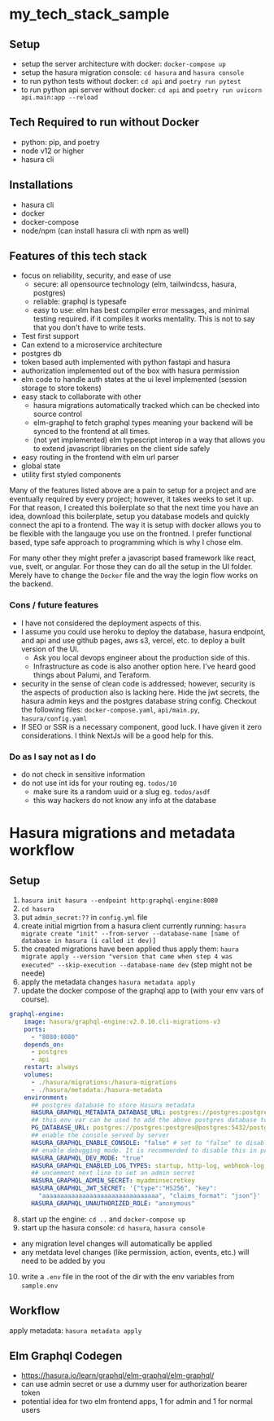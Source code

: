 # my_tech_stack_sample

## Setup 
- setup the server architecture with docker: `docker-compose up`
- setup the hasura migration console: `cd hasura` and `hasura console`
- to run python tests without docker: `cd api` and `poetry run pytest`
- to run python api server without docker: `cd api` and `poetry run uvicorn api.main:app --reload`

## Tech Required to run without Docker 
* python: pip, and poetry 
* node v12 or higher
* hasura cli

## Installations
* hasura cli
* docker
* docker-compose
* node/npm (can install hasura cli with npm as well)


## Features of this tech stack 
* focus on reliability, security, and ease of use
  * secure: all opensource technology (elm, tailwindcss, hasura, postgres) 
  * reliable: graphql is typesafe 
  * easy to use: elm has best compiler error messages, and minimal testing required. if it compiles it works mentality. This is not to say that you don't have to write tests.
* Test first support
* Can extend to a microservice architecture
* postgres db
* token based auth implemented with python fastapi and hasura 
* authorization implemented out of the box with hasura permission
* elm code to handle auth states at the ui level implemented (session storage to store tokens)
* easy stack to collaborate with other
  * hasura migrations automatically tracked which can be checked into source control
  * elm-graphql to fetch graphql types meaning your backend will be synced to the frontend at all times. 
  * (not yet implemented) elm typescript interop in a way that allows you to extend javascript libraries on the client side safely 
* easy routing in the frontend with elm url parser
* global state 
* utility first styled components 

Many of the features listed above are a pain to setup for a project and are eventually required by every project; however, it takes weeks to set it up. For that reason, I created this boilerplate so that the next time you have an idea, download this boilerplate, setup you database models and quickly connect the api to a frontend. The way it is setup with docker allows you to be flexible with the langauge you use on the frontned. I prefer functional based, type safe approach to programming which is why I chose elm. 

For many other they might prefer a javascript based framework like react, vue, svelt, or angular. For those they can do all the setup in the UI folder. Merely have to change the `Docker` file and the way the login flow works on the backend. 

### Cons / future features
* I have not considered the deployment aspects of this. 
* I assume you could use heroku to deploy the database, hasura endpoint, and api and use github pages, aws s3, vercel, etc. to deploy a built version of the UI. 
  * Ask you local devops engineer about the production side of this.
  * Infrastructure as code is also another option here. I've heard good things about Palumi, and Teraform. 
* security in the sense of clean code is addressed; however, security is the aspects of production also is lacking here. Hide the jwt secrets, the hasura admin keys and the postgres database string config. Checkout the following files: `docker-compose.yaml`, `api/main.py`, `hasura/config.yaml`
* If SEO or SSR is a necessary component, good luck. I have given it zero considerations. I think NextJs will be a good help for this. 


### Do as I say not as I do
* do not check in sensitive information 
* do not use int ids for your routing eg. `todos/10`
  * make sure its a random uuid or a slug eg. `todos/asdf`
  * this way hackers do not know any info at the database


# Hasura migrations and metadata workflow

## Setup 
1. `hasura init hasura --endpoint http:graphql-engine:8080`
2. `cd hasura`
3. put `admin_secret:??` in `config.yml` file
4. create initial migrtion from a hasura client currently running: `hasura migrate create "init" --from-server --database-name [name of database in hasura (i called it dev)]`
5. the created migrations have been applied thus apply them: `haura migrate apply --version "version that came when step 4 was executed" --skip-execution --database-name dev` (step might not be neede)
6. apply the metadata changes `hasura metadata apply`
7. update the docker compose of the graphql app to (with your env vars of course). 
```YAML
graphql-engine:
    image: hasura/graphql-engine:v2.0.10.cli-migrations-v3
    ports:
      - "8080:8080"
    depends_on:
      - postgres
      - api
    restart: always
    volumes:
      - ./hasura/migrations:/hasura-migrations
      - ./hasura/metadata:/hasura-metadata
    environment:
      ## postgres database to store Hasura metadata
      HASURA_GRAPHQL_METADATA_DATABASE_URL: postgres://postgres:postgres@postgres:5432/postgres
      ## this env var can be used to add the above postgres database to Hasura as a data source. this can be removed/updated based on your needs
      PG_DATABASE_URL: postgres://postgres:postgres@postgres:5432/postgres
      ## enable the console served by server
      HASURA_GRAPHQL_ENABLE_CONSOLE: "false" # set to "false" to disable console
      ## enable debugging mode. It is recommended to disable this in production
      HASURA_GRAPHQL_DEV_MODE: "true"
      HASURA_GRAPHQL_ENABLED_LOG_TYPES: startup, http-log, webhook-log, websocket-log, query-log
      ## uncomment next line to set an admin secret
      HASURA_GRAPHQL_ADMIN_SECRET: myadminsecretkey
      HASURA_GRAPHQL_JWT_SECRET: '{"type":"HS256", "key":
        "aaaaaaaaaaaaaaaaaaaaaaaaaaaaaaaa", "claims_format": "json"}'
      HASURA_GRAPHQL_UNAUTHORIZED_ROLE: "anonymous"
```
8. start up the engine: `cd ..` and `docker-compose up`
9. start up the hasura console: `cd hasura`, `hasura console`
- any migration level changes will automatically be applied
- any metdata level changes (like permission, action, events, etc.) will need to be added by you
10. write a `.env` file in the root of the dir with the env variables from `sample.env`
## Workflow 
apply metadata: `hasura metadata apply` 

## Elm Graphql Codegen
* https://hasura.io/learn/graphql/elm-graphql/elm-graphql/
* can use admin secret or use a dummy user for authorization bearer token   
* potential idea for two elm frontend apps, 1 for admin and 1 for normal users 

